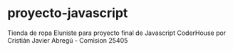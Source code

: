 # proyecto-javascript

Tienda de ropa Eluniste para proyecto final de Javascript CoderHouse por Cristián Javier Abregú - Comision 25405
